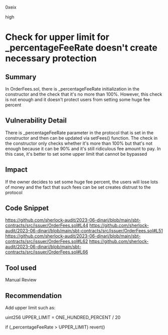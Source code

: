 0xeix

high

# Check for upper limit for _percentageFeeRate doesn't create necessary protection

## Summary

In OrderFees.sol, there is _percentageFeeRate initialization  in the constructor and the check that it's no more than 100%. However, this check is not enough and it doesn't protect users from setting some huge fee percent

## Vulnerability Detail

There is _percentageFeeRate parameter in the protocol that is set in the constructor and then can be updated via setFees() function. The check in the constructor only checks whether it's more than 100% but that's not enough because it can be 90% and it's still ridiculous fee amount to pay. In this case, it's better to set some upper limit that cannot be bypassed

## Impact

If the owner decides to set some huge fee percent, the users will lose lots of money and the fact that such fees can be set creates distrust to the protocol

## Code Snippet

https://github.com/sherlock-audit/2023-06-dinari/blob/main/sbt-contracts/src/issuer/OrderFees.sol#L44
https://github.com/sherlock-audit/2023-06-dinari/blob/main/sbt-contracts/src/issuer/OrderFees.sol#L51
https://github.com/sherlock-audit/2023-06-dinari/blob/main/sbt-contracts/src/issuer/OrderFees.sol#L62
https://github.com/sherlock-audit/2023-06-dinari/blob/main/sbt-contracts/src/issuer/OrderFees.sol#L66

## Tool used

Manual Review

## Recommendation

Add upper limit such as:

uint256 UPPER_LIMIT = ONE_HUNDRED_PERCENT / 20

if (_percentageFeeRate > UPPER_LIMIT) revert()
